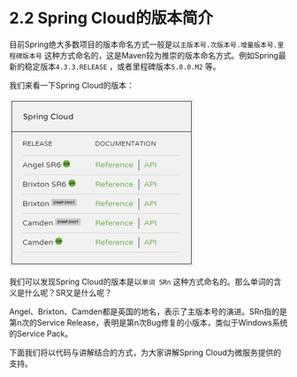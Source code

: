 # 2.2 Spring Cloud的版本简介

目前Spring绝大多数项目的版本命名方式一般是以`主版本号.次版本号.增量版本号.里程碑版本号` 这种方式命名的，这是Maven较为推崇的版本命名方式。例如Spring最新的稳定版本`4.3.3.RELEASE` ，或者里程碑版本`5.0.0.M2` 等。

我们来看一下Spring Cloud的版本：

![](images/spring-cloud-versions.png)

我们可以发现Spring Cloud的版本是以`单词 SRn` 这种方式命名的。那么单词的含义是什么呢？SR又是什么呢？

Angel、Brixton、Camden都是英国的地名，表示了主版本号的演进。SRn指的是第n次的Service Release，表明是第n次Bug修复的小版本，类似于Windows系统的Service Pack。

下面我们将以代码与讲解结合的方式，为大家讲解Spring Cloud为微服务提供的支持。